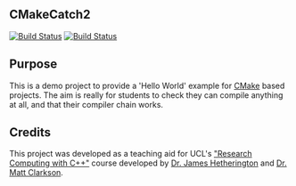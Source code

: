 CMakeCatch2
------------------

[![Build Status](https://travis-ci.org/MattClarkson/CMakeHelloWorld.svg?branch=master)](https://travis-ci.org/MattClarkson/CMakeHelloWorld)
[![Build Status](https://ci.appveyor.com/api/projects/status/vt27j5tajc8tsvau/branch/master)](https://ci.appveyor.com/project/MattClarkson/cmakehelloworld)


Purpose
-------

This is a demo project to provide a 'Hello World' example for [CMake](https://cmake.org/) based projects.
The aim is really for students to check they can compile anything at all, and that their compiler chain works.

Credits
-------

This project was developed as a teaching aid for UCL's ["Research Computing with C++"](http://rits.github-pages.ucl.ac.uk/research-computing-with-cpp/)
course developed by [Dr. James Hetherington](http://www.ucl.ac.uk/research-it-services/people/james)
and [Dr. Matt Clarkson](https://iris.ucl.ac.uk/iris/browse/profile?upi=MJCLA42).
